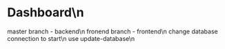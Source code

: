 # Dashboard\n
master branch - backend\n
fronend branch - frontend\n
change database connection to start\n
use update-database\n
